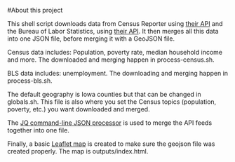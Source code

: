 #About this project

This shell script downloads data from Census Reporter using [their API](https://github.com/censusreporter/census-api/blob/master/API.md) and the Bureau of Labor Statistics, using [their API](http://www.bls.gov/developers/home.htm). It then merges all this data into one JSON file, before merging it with a GeoJSON file.

Census data includes: Population, poverty rate, median household income and more. The downloaded and merging happen in process-census.sh.

BLS data includes: unemployment. The downloading and merging happen in process-bls.sh.

The default geography is Iowa counties but that can be changed in globals.sh. This file is also where you set the Census topics (population, poverty, etc.) you want downloaded and merged.

The [JQ command-line JSON processor](https://stedolan.github.io/jq/) is used to merge the API feeds together into one file.

Finally, a basic [Leaflet map](https://github.com/Leaflet/Leaflet) is created to make sure the geojson file was created properly. The map is outputs/index.html.



